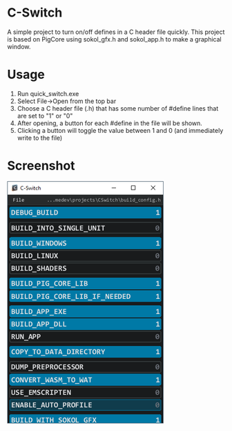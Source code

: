 # C-Switch
A simple project to turn on/off defines in a C header file quickly. This project is based on PigCore using sokol_gfx.h and sokol_app.h to make a graphical window.

# Usage
1. Run quick_switch.exe
2. Select File->Open from the top bar
3. Choose a C header file (.h) that has some number of #define lines that are set to "1" or "0"
4. After opening, a button for each #define in the file will be shown.
5. Clicking a button will toggle the value between 1 and 0 (and immediately write to the file)

# Screenshot
![Screenshot2](/_media/screenshot2.png)
